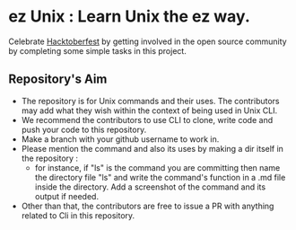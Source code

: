 # ez Unix : Learn Unix the ez way.

Celebrate [Hacktoberfest](https://hacktoberfest.digitalocean.com/) by getting involved in the open source community by completing some simple tasks in this project. 

## Repository's Aim
* The repository is for Unix commands and their uses. The contributors may add what they wish within the context of being used in Unix CLI. 
* We recommend the contributors to use CLI to clone, write code and push your code to this repository.
* Make a branch with your github username to work in.
* Please mention the command and also its uses by making a dir itself in the repository :
    * for instance, if "ls" is the command you are committing then name the directory file "ls" and write the command's function in a .md file inside the directory. Add a screenshot of the command and its output if needed. 
* Other than that, the contributors are free to issue a PR with anything related to Cli in this repository.
